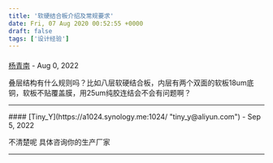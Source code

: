 ```yaml
---
title: '软硬结合板介绍及常规要求'
date: Fri, 07 Aug 2020 00:52:55 +0000
draft: false
tags: ['设计经验']
---
```



#### 
[杨青南]( "Henry317@163.com") - <time datetime="2022-08-21 04:21:20">Aug 0, 2022</time>

叠层结构有什么规则吗？比如八层软硬结合板，内层有两个双面的软板18um底铜，软板不贴覆盖膜，用25um纯胶连结会不会有问题啊？
<hr />
#### 
[Tiny_Y](https://a1024.synology.me:1024/ "tiny_y@aliyun.com") - <time datetime="2022-09-09 10:10:05">Sep 5, 2022</time>

不清楚呢 具体咨询你的生产厂家
<hr />
